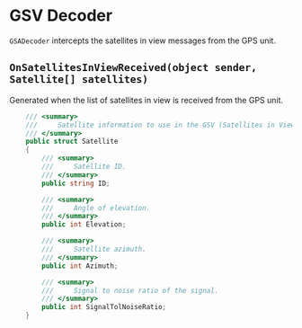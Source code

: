 # GSV Decoder

`GSADecoder` intercepts the satellites in view messages from the GPS unit.

## `OnSatellitesInViewReceived(object sender, Satellite[] satellites)`

Generated when the list of satellites in view is received from the GPS unit.

```csharp
    /// <summary>
    ///     Satellite information to use in the GSV (Satellites in View) decoder.
    /// </summary>
    public struct Satellite
    {
        /// <summary>
        ///     Satellite ID.
        /// </summary>
        public string ID;

        /// <summary>
        ///     Angle of elevation.
        /// </summary>
        public int Elevation;

        /// <summary>
        ///     Satellite azimuth.
        /// </summary>
        public int Azimuth;

        /// <summary>
        ///     Signal to noise ratio of the signal.
        /// </summary>
        public int SignalTolNoiseRatio;
    }
```